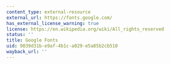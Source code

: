```yaml
---
content_type: external-resource
external_url: https://fonts.google.com/
has_external_license_warning: true
license: https://en.wikipedia.org/wiki/All_rights_reserved
status: ''
title: Google Fonts
uid: 9039d31b-e9af-4b1c-a029-e5a85b2cb510
wayback_url: ''
---
```

